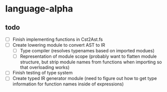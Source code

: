 # language-alpha

## todo
- [ ] Finish implementing functions in Cst2Ast.fs
- [ ] Create lowering module to convert AST to IR
  - [ ] Type compiler (resolves typenames based on imported modues)
  - [ ] Representation of module scope (probably want to flatten module structure, but strip module names from functions when importing so that overloading works)
- [ ] Finish testing of type system
- [ ] Create typed IR generator module (need to figure out how to get type information for function names inside of expressions)